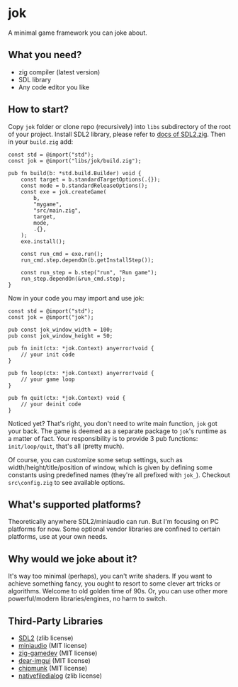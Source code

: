 # jok
A minimal game framework you can joke about.

## What you need?
* zig compiler (latest version)
* SDL library
* Any code editor you like

## How to start?
Copy `jok` folder or clone repo (recursively) into `libs` subdirectory of the root of your project.
Install SDL2 library, please refer to [docs of SDL2.zig](https://github.com/MasterQ32/SDL.zig).
Then in your `build.zig` add:

```zig
const std = @import("std");
const jok = @import("libs/jok/build.zig");

pub fn build(b: *std.build.Builder) void {
    const target = b.standardTargetOptions(.{});
    const mode = b.standardReleaseOptions();
    const exe = jok.createGame(
        b, 
        "mygame",
        "src/main.zig",
        target,
        mode,
        .{},
    );
    exe.install();

    const run_cmd = exe.run();
    run_cmd.step.dependOn(b.getInstallStep());

    const run_step = b.step("run", "Run game");
    run_step.dependOn(&run_cmd.step);
}
```

Now in your code you may import and use jok:

```zig
const std = @import("std");
const jok = @import("jok");

pub const jok_window_width = 100;
pub const jok_window_height = 50;

pub fn init(ctx: *jok.Context) anyerror!void {
    // your init code
}

pub fn loop(ctx: *jok.Context) anyerror!void {
    // your game loop
}

pub fn quit(ctx: *jok.Context) void {
    // your deinit code
}
```

Noticed yet? That's right, you don't need to write main function, `jok` got your back.
The game is deemed as a separate package to `jok`'s runtime as a matter of fact. 
Your responsibility is to provide 3 pub functions: `init/loop/quit`, that's all (pretty much).

Of course, you can customize some setup settings, such as width/height/title/position of window,
which is given by defining some constants using predefined names (they're all prefixed with `jok_`).
Checkout `src\config.zig` to see available options.

## What's supported platforms?
Theoretically anywhere SDL2/miniaudio can run. But I'm focusing on PC platforms for now.
Some optional vendor libraries are confined to certain platforms, use at your own needs.

## Why would we joke about it?
It's way too minimal (perhaps), you can't write shaders. If you want to achieve something fancy,
you ought to resort to some clever art tricks or algorithms. Welcome to old golden time of 90s.
Or, you can use other more powerful/modern libraries/engines, no harm to switch.

## Third-Party Libraries
* [SDL2](https://www.libsdl.org) (zlib license)
* [miniaudio](https://miniaud.io/index.html) (MIT license)
* [zig-gamedev](https://github.com/michal-z/zig-gamedev) (MIT license)
* [dear-imgui](https://github.com/ocornut/imgui) (MIT license)
* [chipmunk](https://chipmunk-physics.net/) (MIT license)
* [nativefiledialog](https://github.com/mlabbe/nativefiledialog) (zlib license)
